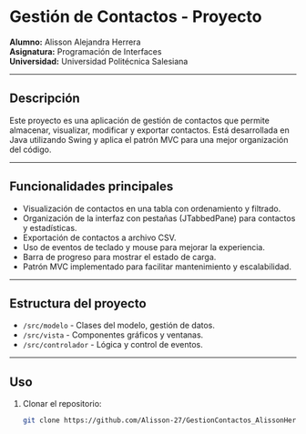 # Gestión de Contactos - Proyecto

**Alumno:** Alisson Alejandra Herrera  
**Asignatura:** Programación de Interfaces  
**Universidad:** Universidad Politécnica Salesiana  

---

## Descripción

Este proyecto es una aplicación de gestión de contactos que permite almacenar, visualizar, modificar y exportar contactos. Está desarrollada en Java utilizando Swing y aplica el patrón MVC para una mejor organización del código.

---

## Funcionalidades principales

- Visualización de contactos en una tabla con ordenamiento y filtrado.
- Organización de la interfaz con pestañas (JTabbedPane) para contactos y estadísticas.
- Exportación de contactos a archivo CSV.
- Uso de eventos de teclado y mouse para mejorar la experiencia.
- Barra de progreso para mostrar el estado de carga.
- Patrón MVC implementado para facilitar mantenimiento y escalabilidad.

---

## Estructura del proyecto

- `/src/modelo` - Clases del modelo, gestión de datos.
- `/src/vista` - Componentes gráficos y ventanas.
- `/src/controlador` - Lógica y control de eventos.

---

## Uso

1. Clonar el repositorio:
   ```bash
   git clone https://github.com/Alisson-27/GestionContactos_AlissonHerrera.git
